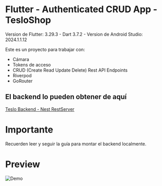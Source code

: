 # Flutter - Authenticated CRUD App - TesloShop

Version de Flutter: 3.29.3 - Dart 3.7.2 -
Version de Android Studio: 2024.1.1.12

Este es un proyecto para trabajar con:

* Cámara
* Tokens de acceso
* CRUD (Create Read Update Delete) Rest API Endpoints
* Riverpod
* GoRouter


## El backend lo pueden obtener de aquí

[Teslo Backend - Nest RestServer](https://github.com/JeffCodeEasy/teslo-shop-backend)

# Importante
Recuerden leer y seguir la guía para montar el backend localmente.

# Preview
![Demo](assets/readme/demo.gif)